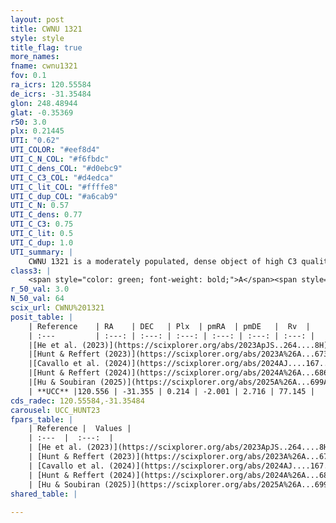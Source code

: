 ```yaml
---
layout: post
title: CWNU 1321
style: style
title_flag: true
more_names: 
fname: cwnu1321
fov: 0.1
ra_icrs: 120.55584
de_icrs: -31.35484
glon: 248.48944
glat: -0.35369
r50: 3.0
plx: 0.21445
UTI: "0.62"
UTI_COLOR: "#eef8d4"
UTI_C_N_COL: "#f6fbdc"
UTI_C_dens_COL: "#d0ebc9"
UTI_C_C3_COL: "#d4edca"
UTI_C_lit_COL: "#ffffe8"
UTI_C_dup_COL: "#a6cab9"
UTI_C_N: 0.57
UTI_C_dens: 0.77
UTI_C_C3: 0.75
UTI_C_lit: 0.5
UTI_C_dup: 1.0
UTI_summary: |
    CWNU 1321 is a moderately populated, dense object of high C3 quality. It was recently reported but it is moderately studied in the literature.
class3: |
    <span style="color: green; font-weight: bold;">A</span><span style="color: #FFC300; font-weight: bold;">B</span>
r_50_val: 3.0
N_50_val: 64
scix_url: CWNU%201321
posit_table: |
    | Reference    | RA    | DEC   | Plx  | pmRA  | pmDE   |  Rv  |
    | :---         | :---: | :---: | :---: | :---: | :---: | :---: |
    |[He et al. (2023)](https://scixplorer.org/abs/2023ApJS..264....8H) | 120.567 | -31.358 | 0.239 | -2.028 | 2.711 | 89.11 |
    |[Hunt & Reffert (2023)](https://scixplorer.org/abs/2023A%26A...673A.114H) | 120.563 | -31.356 | 0.156 | -2.002 | 2.726 | -- |
    |[Cavallo et al. (2024)](https://scixplorer.org/abs/2024AJ....167...12C) | 120.554 | -31.338 | 0.155 | -- | -- | -- |
    |[Hunt & Reffert (2024)](https://scixplorer.org/abs/2024A%26A...686A..42H) | 120.563 | -31.356 | 0.156 | -2.002 | 2.726 | -- |
    |[Hu & Soubiran (2025)](https://scixplorer.org/abs/2025A%26A...699A.246H) | 120.554 | -31.338 | -- | -- | -- | -- |
    | **UCC** |120.556 | -31.355 | 0.214 | -2.001 | 2.716 | 77.145 | 
cds_radec: 120.55584,-31.35484
carousel: UCC_HUNT23
fpars_table: |
    | Reference |  Values |
    | :---  |  :---:  |
    | [He et al. (2023)](https://scixplorer.org/abs/2023ApJS..264....8H) | `A0=0.85, m-M=13.0, logAge=8.9` |
    | [Hunt & Reffert (2023)](https://scixplorer.org/abs/2023A%26A...673A.114H) | `AV50=0.862, diffAV50=0.846, MOD50=13.813, logAge50=8.878` |
    | [Cavallo et al. (2024)](https://scixplorer.org/abs/2024AJ....167...12C) | `AV50=1.31, dMod50=13.12, logAge50=8.86, [Fe/H]50=-0.11` |
    | [Hunt & Reffert (2024)](https://scixplorer.org/abs/2024A%26A...686A..42H) | `MassJ=247.709` |
    | [Hu & Soubiran (2025)](https://scixplorer.org/abs/2025A%26A...699A.246H) | `MA22=-0.15, MA23f=-0.47, MA23g=-0.31, MK24=-0.36, MF24=-0.34` |
shared_table: |
    
---
```

